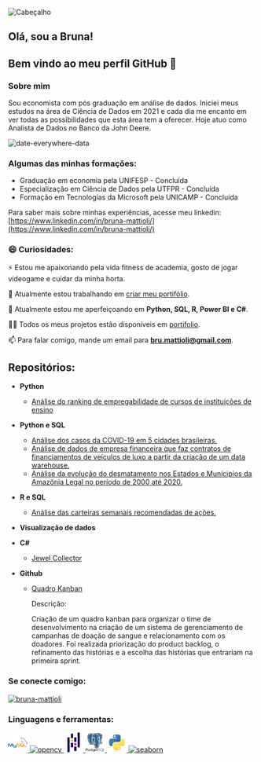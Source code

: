 ![Cabeçalho](https://github.com/brumattioli/brumattioli/assets/69537573/8881a805-db99-449c-a317-653620f34ffb)

## Olá, sou a Bruna! 
## Bem vindo ao meu perfil GitHub 👋

### Sobre mim

Sou economista com pós graduação em análise de dados.
Iniciei meus estudos na área de Ciência de Dados em 2021 e cada dia me encanto em ver todas as possibilidades que esta área tem a oferecer.
Hoje atuo como Analista de Dados no Banco da John Deere.

![date-everywhere-data](https://github.com/brumattioli/brumattioli/assets/69537573/5b944219-cfba-415c-9638-c42783728b59)


### Algumas das minhas formações:
- Graduação em economia pela UNIFESP - Concluída
- Especialização em Ciência de Dados pela UTFPR - Concluída
- Formação em Tecnologias da Microsoft pela UNICAMP - Concluída


Para saber mais sobre minhas experiências, acesse meu linkedin: [https://www.linkedin.com/in/bruna-mattioli/](https://www.linkedin.com/in/bruna-mattioli/)


 ### 😄 Curiosidades:

⚡ Estou me apaixonando pela vida fitness de academia, gosto de jogar videogame e cuidar da minha horta.

🔭 Atualmente estou trabalhando em [criar meu portifólio](https://github.com/brumattioli?tab=repositories).

🌱 Atualmente estou me aperfeiçoando em **Python, SQL, R, Power BI e C#**.

👨‍💻 Todos os meus projetos estão disponíveis em [portifolio](https://github.com/brumattioli?tab=repositories).

📫 Para falar comigo, mande um email para **bru.mattioli@gmail.com**.

## Repositórios:

- **Python**
  - [Análise do ranking de empregabilidade de cursos de instituições de ensino](https://github.com/brumattioli/Case_Empregabilidade)

- **Python e SQL**
  - [Análise dos casos da COVID-19 em 5 cidades brasileiras.](https://github.com/brumattioli/Analise_Covid-19)
  - [Análise de dados de empresa financeira que faz contratos de financiamentos de veículos de luxo a partir da criação de um data warehouse.](https://github.com/brumattioli/Analise_Veiculos)
  - [Análise da evolução do desmatamento nos Estados e Munícipios da Amazônia Legal no período de 2000 até 2020.](https://github.com/brumattioli/Analise_Desmatamento)

- **R e SQL**
  - [Análise das carteiras semanais recomendadas de ações.](https://github.com/brumattioli/Analise_Carteira_Acoes)

- **Visualização de dados**
  <!--[Power BI]()-->

- **C#**
  - [Jewel Collector](https://github.com/brumattioli/Coletor_Joias)
  <!--[Exercícios da lista 1 de C# avançado.]
  - [Exercícios da lista 2 de C# avançado.]-->
 
- **Github**
  - [Quadro Kanban](https://github.com/users/brumattioli/projects/3/views/1)

    Descrição:
    
    Criação de um quadro kanban para organizar o time de desenvolvimento na criação de um sistema de gerenciamento de campanhas de doação de sangue e relacionamento com os doadores. Foi realizada priorização do product backlog, o refinamento das histórias e a escolha das histórias que entrariam na primeira sprint.

<h3 align="left">Se conecte comigo:</h3>
<p align="left">
<a href="https://linkedin.com/in/bruna-mattioli" target="blank"><img align="center" src="https://raw.githubusercontent.com/rahuldkjain/github-profile-readme-generator/master/src/images/icons/Social/linked-in-alt.svg" alt="bruna-mattioli" height="30" width="40" /></a>
</p>

<h3 align="left">Linguagens e ferramentas:</h3>
<p align="left"> <a href="https://www.mysql.com/" target="_blank" rel="noreferrer"> <img src="https://raw.githubusercontent.com/devicons/devicon/master/icons/mysql/mysql-original-wordmark.svg" alt="mysql" width="40" height="40"/> </a> <a href="https://opencv.org/" target="_blank" rel="noreferrer"> <img src="https://www.vectorlogo.zone/logos/opencv/opencv-icon.svg" alt="opencv" width="40" height="40"/> </a> <a href="https://pandas.pydata.org/" target="_blank" rel="noreferrer"> <img src="https://raw.githubusercontent.com/devicons/devicon/2ae2a900d2f041da66e950e4d48052658d850630/icons/pandas/pandas-original.svg" alt="pandas" width="40" height="40"/> </a> <a href="https://www.postgresql.org" target="_blank" rel="noreferrer"> <img src="https://raw.githubusercontent.com/devicons/devicon/master/icons/postgresql/postgresql-original-wordmark.svg" alt="postgresql" width="40" height="40"/> </a> <a href="https://www.python.org" target="_blank" rel="noreferrer"> <img src="https://raw.githubusercontent.com/devicons/devicon/master/icons/python/python-original.svg" alt="python" width="40" height="40"/> </a> <a href="https://seaborn.pydata.org/" target="_blank" rel="noreferrer"> <img src="https://seaborn.pydata.org/_images/logo-mark-lightbg.svg" alt="seaborn" width="40" height="40"/> </a> </p>


<!--
### Hi there 👋

**brumattioli/brumattioli** is a ✨ _special_ ✨ repository because its `README.md` (this file) appears on your GitHub profile.

Here are some ideas to get you started:

- 🔭 I’m currently working on ...
- 🌱 I’m currently learning ...
- 👯 I’m looking to collaborate on ...
- 🤔 I’m looking for help with ...
- 💬 Ask me about ...
- 📫 How to reach me: ...
- 😄 Pronouns: ...
- ⚡ Fun fact: ...
-->
